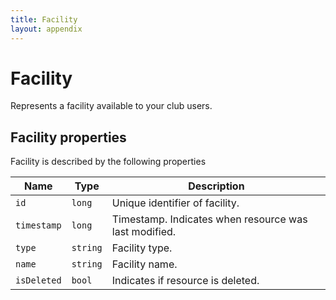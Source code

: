 ```yaml
---
title: Facility
layout: appendix
---
```


# Facility

Represents a facility available to your club users.


## Facility properties

Facility is described by the following properties


Name            | Type      | Description
-----|----------|----------------------
`id`            |`long`     | Unique identifier of facility.
`timestamp`    	|`long`     | Timestamp. Indicates when resource was last modified.
`type`     		|`string`   | Facility type.
`name`    		|`string`   | Facility name.
`isDeleted`     |`bool`     | Indicates if resource is deleted.

